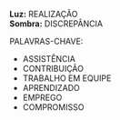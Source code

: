 **Luz:** REALIZAÇÃO  
**Sombra:** DISCREPÂNCIA

PALAVRAS-CHAVE:
- ASSISTÊNCIA
- CONTRIBUIÇÃO
- TRABALHO EM EQUIPE
- APRENDIZADO
- EMPREGO
- COMPROMISSO